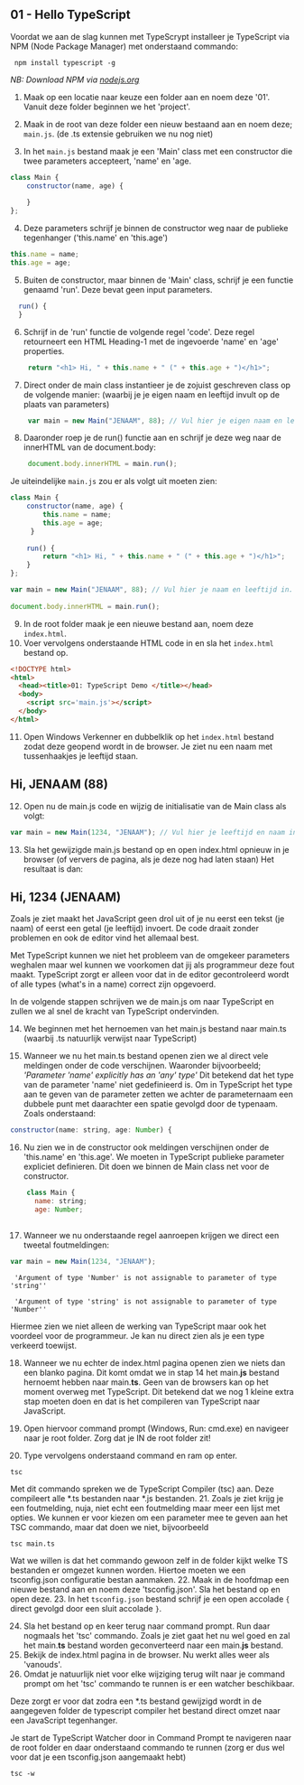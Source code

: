 ## 01 - Hello TypeScript

Voordat we aan de slag kunnen met TypeScrypt installeer je TypeScript via NPM (Node Package Manager) met onderstaand commando:

     npm install typescript -g

   *NB: Download NPM via [nodejs.org](https://nodejs.org/en/)*


1. Maak op een locatie naar keuze een folder aan en noem deze '01'. Vanuit deze folder beginnen we het 'project'.

2. Maak in de root van deze folder een nieuw bestaand aan en noem deze; `main.js`.  (de .ts extensie gebruiken we nu nog niet) 

3. In het `main.js` bestand maak je een 'Main' class met een constructor die twee parameters accepteert, 'name' en 'age. 
  ```javascript
  class Main {
      constructor(name, age) {
          
      }
  };
  ```
4. Deze parameters schrijf je binnen de constructor weg naar de publieke tegenhanger ('this.name' en 'this.age')
  ```javascript
  this.name = name;
  this.age = age;
  ```
5. Buiten de constructor, maar binnen de 'Main' class, schrijf je een functie genaamd 'run'. Deze bevat geen input parameters.
```javascript
  run() {
  }
  ```
6. Schrijf in de 'run' functie de volgende regel 'code'. Deze regel retourneert een HTML Heading-1 met de ingevoerde 'name' en 'age' properties.    
      ```javascript
       return "<h1> Hi, " + this.name + " (" + this.age + ")</h1>";  
      ```  
      
7. Direct onder de main class instantieer je de zojuist geschreven class op de volgende manier: (waarbij je je eigen naam en leeftijd invult op de plaats van parameters)
      ```javascript
       var main = new Main("JENAAM", 88); // Vul hier je eigen naam en leeftijd in.  
      ```  
8. Daaronder roep je de run() functie aan en schrijf je deze weg naar de innerHTML van de document.body:
      ```javascript
       document.body.innerHTML = main.run();  
      ```  
 Je uiteindelijke `main.js` zou er als volgt uit moeten zien:

 ```javascript
 class Main {
     constructor(name, age) {
         this.name = name;
         this.age = age;
      }
     
     run() {
         return "<h1> Hi, " + this.name + " (" + this.age + ")</h1>";
     }
 };
 
 var main = new Main("JENAAM", 88); // Vul hier je naam en leeftijd in.
     
 document.body.innerHTML = main.run();
 ```

9. In de root folder maak je een nieuwe bestand aan, noem deze `index.html`.
10. Voer vervolgens onderstaande HTML code in en sla het `index.html` bestand op. 
 ```html
 <!DOCTYPE html>
 <html>
   <head><title>01: TypeScript Demo </title></head>
   <body>
     <script src='main.js'></script>
   </body>
 </html>
 ```

11. Open Windows Verkenner en dubbelklik op het `index.html` bestand zodat deze geopend wordt in de browser. Je ziet nu een naam met tussenhaakjes je leeftijd staan.
  ## Hi, JENAAM (88)

12. Open nu de main.js code en wijzig de initialisatie van de Main class als volgt:
  ```javascript
  var main = new Main(1234, "JENAAM"); // Vul hier je leeftijd en naam in.
  ```

13. Sla het gewijzigde main.js bestand op en open index.html opnieuw in je browser (of ververs de pagina, als je deze nog had laten staan) Het resultaat is dan:
  ## Hi, 1234 (JENAAM)

  Zoals je ziet maakt het JavaScript geen drol uit of je nu eerst een tekst (je naam) of eerst een getal (je leeftijd) invoert. De code draait zonder problemen en ook de editor vind het allemaal best.
  
  Met TypeScript kunnen we niet het probleem van de omgekeer parameters weghalen maar wel kunnen we voorkomen dat jij als programmeur deze fout maakt. 
  TypeScript zorgt er alleen voor dat in de editor gecontroleerd wordt of alle types (what's in a name) correct zijn opgevoerd.
  
  In de volgende stappen schrijven we de main.js om naar TypeScript en zullen we al snel de kracht van TypeScript ondervinden.
  
14. We beginnen met het hernoemen van het main.js bestand naar main.ts (waarbij .ts natuurlijk verwijst naar TypeScript)

15. Wanneer we nu het main.ts bestand openen zien we al direct vele meldingen onder de code verschijnen. Waaronder bijvoorbeeld; *'Parameter 'name' explicitly has an 'any' type'* 
  Dit betekend dat het type van de parameter 'name' niet gedefinieerd is. Om in TypeScript het type aan te geven van de parameter zetten we achter de parameternaam een dubbele punt met daarachter een spatie gevolgd door de typenaam. Zoals onderstaand:
  ```javascript 
  constructor(name: string, age: Number) {
  ```
16. Nu zien we in de constructor ook meldingen verschijnen onder de 'this.name' en 'this.age'. We moeten in TypeScript publieke parameter expliciet definieren. 
  Dit doen we binnen de Main class net voor de constructor. 
  ```javascript
      class Main {
        name: string;
        age: Number;
        
  ```
  
17. Wanneer we nu onderstaande regel aanroepen krijgen we direct een tweetal foutmeldingen: 
  ```javascript
  var main = new Main(1234, "JENAAM");
  ```
  
  ```
   'Argument of type 'Number' is not assignable to parameter of type 'string''

   'Argument of type 'string' is not assignable to parameter of type 'Number''
  ```
  Hiermee zien we niet alleen de werking van TypeScript maar ook het voordeel voor de programmeur. Je kan nu direct zien als je een type verkeerd toewijst.
   
18. Wanneer we nu echter de index.html pagina openen zien we niets dan een blanko pagina.
  Dit komt omdat we in stap 14 het main.**js** bestand hernoemt hebben naar main.**ts**. Geen van de browsers kan op het moment overweg met TypeScript. 
  Dit betekend dat we nog 1 kleine extra stap moeten doen en dat is het compileren van TypeScript naar JavaScript.
  
19. Open hiervoor command prompt (Windows, Run: cmd.exe) en navigeer naar je root folder. Zorg dat je IN de root folder zit!
20. Type vervolgens onderstaand command en ram op enter.
  ```
  tsc
  ```
  Met dit commando spreken we de TypeScript Compiler (tsc) aan. Deze compileert alle *.ts bestanden naar *.js bestanden.
21. Zoals je ziet krijg je een foutmelding, nuja, niet echt een foutmelding maar meer een lijst met opties. 
  We kunnen er voor kiezen om een parameter mee te geven aan het TSC commando, maar dat doen we niet, bijvoorbeeld
  ```
  tsc main.ts
  ```
  Wat we willen is dat het commando gewoon zelf in de folder kijkt welke TS bestanden er omgezet kunnen worden.
  Hiertoe moeten we een tsconfig.json configuratie bestan aanmaken.
22. Maak in de hoofdmap een nieuwe bestand aan en noem deze 'tsconfig.json'. Sla het bestand op en open deze.
23. In het `tsconfig.json` bestand  schrijf je een open accolade `{` direct gevolgd door een sluit accolade `}`.   
  
24. Sla het bestand op en keer terug naar command prompt. Run daar nogmaals het 'tsc' commando.
  Zoals je ziet gaat het nu wel goed en zal het main.**ts** bestand worden geconverteerd naar een main.**js** bestand.
25. Bekijk de index.html pagina in de browser. Nu werkt alles weer als 'vanouds'.
26. Omdat je natuurlijk niet voor elke wijziging terug wilt naar je command prompt om het 'tsc' commando te runnen is er een watcher beschikbaar.

  Deze zorgt er voor dat zodra een *.ts bestand gewijzigd wordt in de aangegeven folder de typescript compiler het bestand direct omzet naar een JavaScript tegenhanger.
  
  Je start de TypeScript Watcher door in Command Prompt te navigeren naar de root folder en daar onderstaand commando te runnen (zorg er dus wel voor dat je een tsconfig.json aangemaakt hebt)
  ```
  tsc -w
  ```